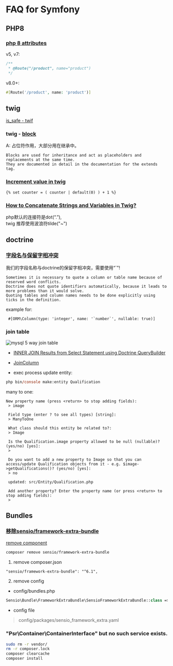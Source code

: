 FAQ for Symfony
===


## PHP8

### [php 8 attributes](https://symfony.com/blog/new-in-symfony-5-2-php-8-attributes)
v5, v7:
```php
/**
 * @Route("/product", name="product")
 */
```
v8.0+:
```php
#[Route('/product', name: 'product')]
```


## twig
[is_safe - twif](https://ourcodeworld.com/articles/read/1416/how-to-prevent-a-custom-twig-function-from-escaping-the-output-in-symfony-5)
### twig - [block](https://twig.symfony.com/doc/3.x/tags/block.html)
A: 占位符作用，大部分用在继承中。
```
Blocks are used for inheritance and act as placeholders and replacements at the same time. 
They are documented in detail in the documentation for the extends tag.
```

### [Increment value in twig](https://stackoverflow.com/a/48462161)
```
{% set counter = ( counter | default(0) ) + 1 %}
```

### [How to Concatenate Strings and Variables in Twig?](https://www.designcise.com/web/tutorial/how-to-concatenate-strings-and-variables-in-twig)
php默认的连接符是dot(“.”),    
twig 推荐使用波浪符tilde("~")


## doctrine

### [字段名与保留字相冲突](https://www.doctrine-project.org/projects/doctrine-orm/en/2.11/reference/basic-mapping.html#quoting-reserved-words)
我们的字段名称与doctrine的保留字相冲突，需要使用“`”!
```
Sometimes it is necessary to quote a column or table name because of reserved word conflicts. 
Doctrine does not quote identifiers automatically, because it leads to more problems than it would solve. 
Quoting tables and column names needs to be done explicitly using ticks in the definition.
```
example for:
```
 #[ORM\Column(type: 'integer', name: '`number`', nullable: true)]
```

### join table
![mysql 5 way join table](https://i.stack.imgur.com/VQ5XP.png)

- [INNER JOIN Results from Select Statement using Doctrine QueryBuilder](https://stackoverflow.com/questions/27007090/inner-join-results-from-select-statement-using-doctrine-querybuilder)

- [JoinColumn](https://www.doctrine-project.org/projects/doctrine-orm/en/2.11/reference/attributes-reference.html#attrref_joincolumn)

- exec process
update entity:
```ps
php bin/console make:entity Qualification
```

many to one:
```
New property name (press <return> to stop adding fields):
 > image

 Field type (enter ? to see all types) [string]:
 > ManyToOne

 What class should this entity be related to?:
 > Image

 Is the Qualification.image property allowed to be null (nullable)? (yes/no) [yes]:
 >

 Do you want to add a new property to Image so that you can access/update Qualification objects from it - e.g. $image->getQualifications()? (yes/no) [yes]:
 > no

 updated: src/Entity/Qualification.php

 Add another property? Enter the property name (or press <return> to stop adding fields):
 >

```

## Bundles

### [移除sensio/framework-extra-bundle](https://symfony.com/blog/new-in-symfony-6-2-built-in-cache-security-template-and-doctrine-attributes)
[remove component](https://stackoverflow.com/questions/74685374/package-sensio-framework-extra-bundle-is-abandoned)
```bash
composer remove sensio/framework-extra-bundle
```

1) remove composer.json
```xml
"sensio/framework-extra-bundle": "^6.1",
```

2) remove config
- config/bundles.php
```php
Sensio\Bundle\FrameworkExtraBundle\SensioFrameworkExtraBundle::class => ['all' => true],
```
- config file
> config/packages/sensio_framework_extra.yaml


### "Psr\Container\ContainerInterface" but no such service exists.
```bash
sudo rm -r vendor/
rm -r composer.lock
composer clearcache
composer install
```

